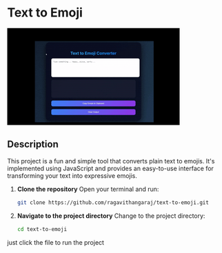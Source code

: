 # Text to Emoji

![Demo](demo.gif)

## Description
This project is a fun and simple tool that converts plain text to emojis. It's implemented using JavaScript and provides an easy-to-use interface for transforming your text into expressive emojis.

1. **Clone the repository**
    Open your terminal and run:
    ```sh
    git clone https://github.com/ragavithangaraj/text-to-emoji.git
    ```

2. **Navigate to the project directory**
    Change to the project directory:
    ```sh
    cd text-to-emoji
    ```
just click the file to run the project


